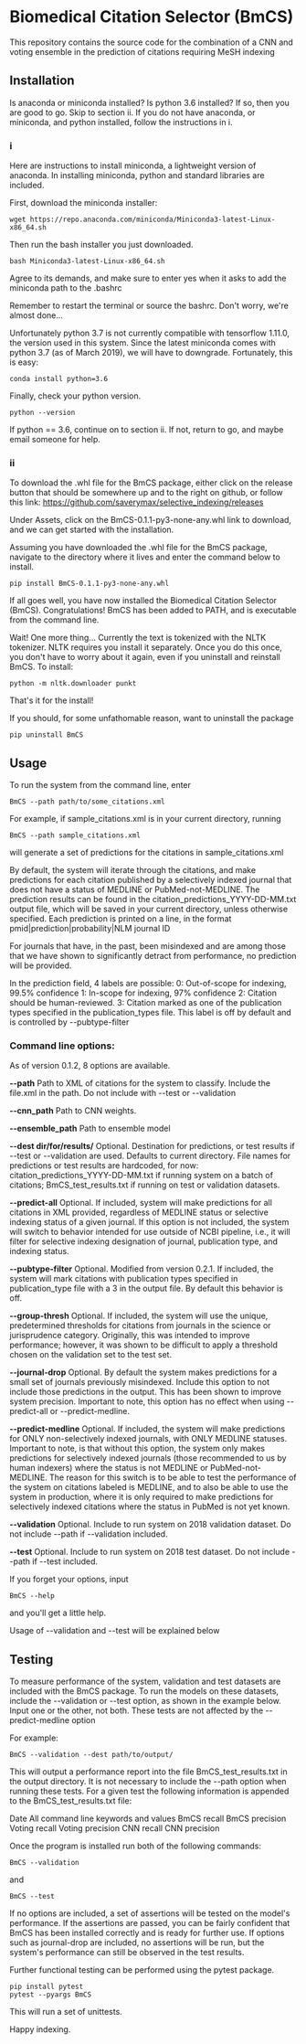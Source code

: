 # Biomedical Citation Selector (BmCS)

This repository contains the source code for the combination of 
a CNN and voting ensemble in the prediction of citations requiring
MeSH indexing

## Installation

Is anaconda or miniconda installed? Is python 3.6 installed? If so, then you are good to go. Skip to section ii.
If you do not have anaconda, or miniconda, and python installed, follow the instructions in i.

### i
Here are instructions to install miniconda, a lightweight version of anaconda. In installing miniconda, python and 
standard libraries are included.

First, download the miniconda installer:
```
wget https://repo.anaconda.com/miniconda/Miniconda3-latest-Linux-x86_64.sh
```

Then run the bash installer you just downloaded. 
```
bash Miniconda3-latest-Linux-x86_64.sh
```
Agree to its demands, and make sure to enter yes when it asks to add the miniconda path to the .bashrc

Remember to restart the terminal or source the bashrc. Don't worry, we're almost done... 

Unfortunately python 3.7 is not currently compatible with tensorflow 1.11.0, the version used in this system.
Since the latest miniconda comes with python 3.7 (as of March 2019), we will have to downgrade.
Fortunately, this is easy:
```
conda install python=3.6
```

Finally, check your python version. 
```
python --version
```

If python == 3.6, continue on to section ii. If not, return to go, and maybe email someone for help.

### ii

To download the .whl file for the BmCS package, either click on the release button that should be somewhere up and to the right on github,
or follow this link: https://github.com/saverymax/selective_indexing/releases

Under Assets, click on the BmCS-0.1.1-py3-none-any.whl link to download, and we can get started with the installation. 

Assuming you have downloaded the .whl file for the BmCS package, navigate to the directory where it lives and enter the command below to install.
```
pip install BmCS-0.1.1-py3-none-any.whl
```
If all goes well, you have now installed the Biomedical Citation Selector (BmCS). Congratulations!
BmCS has been added to PATH, and is executable from the command line. 

Wait! One more thing...
Currently the text is tokenized with the NLTK tokenizer. 
NLTK requires you install it separately. Once you do this once,
you don't have to worry about it again, even if you uninstall and 
reinstall BmCS. To install:
``` 
python -m nltk.downloader punkt
```

That's it for the install! 

If you should, for some unfathomable reason, want to uninstall the package
```
pip uninstall BmCS
```

## Usage

To run the system from the command line, enter
```
BmCS --path path/to/some_citations.xml
```
For example, if sample_citations.xml is in your current directory, running
```
BmCS --path sample_citations.xml
```
will generate a set of predictions for the citations in sample_citations.xml

By default, the system will iterate through the citations, and make predictions 
for each citation published by a selectively indexed journal that 
does not have a status of MEDLINE or PubMed-not-MEDLINE. 
The prediction results can be found in the citation_predictions_YYYY-DD-MM.txt output file, which will 
be saved in your current directory, unless otherwise specified. 
Each prediction is printed on a line, in the format 
pmid|prediction|probability|NLM journal ID 

For journals that have, in the past, been misindexed and are among those that
we have shown to significantly detract from performance, no prediction will be provided. 

In the prediction field, 4 labels are possible:
0: Out-of-scope for indexing, 99.5% confidence
1: In-scope for indexing, 97% confidence
2: Citation should be human-reviewed. 
3: Citation marked as one of the publication types specified in the publication_types file. This label is off by default and is controlled by --pubtype-filter


### Command line options:
As of version 0.1.2, 8 options are available. 

**--path** 
    Path to XML of citations for the system to classify. Include the file.xml in the path. 
    Do not include with --test or --validation

**--cnn_path** 
    Path to CNN weights.  

**--ensemble_path** 
    Path to ensemble model

**--dest dir/for/results/** 
    Optional. Destination for predictions, or test results if --test or --validation are used. Defaults to 
    current directory. File names for predictions or test results are hardcoded, for now: 
    citation_predictions_YYYY-DD-MM.txt if running system on a batch of citations; BmCS_test_results.txt 
    if running on test or validation datasets.   

**--predict-all**
    Optional. If included, system will make predictions 
    for all citations in XML provided, regardless of MEDLINE status or selective indexing status of a given journal. 
    If this option is not included, the system will switch to behavior intended for use outside of NCBI pipeline, i.e., it will filter for selective indexing designation of journal, publication type, and indexing status.

**--pubtype-filter**
    Optional. Modified from version 0.2.1. If included, the system will mark citations with publication types specified in publication_type file with a 3 in the output file. 
    By default this behavior is off.
 
**--group-thresh**
    Optional. If included, the system will use the unique, 
    predetermined thresholds for citations from journals in the science or jurisprudence category. Originally, this was intended to improve performance; however, it was shown to be difficult to apply a threshold chosen on the validation set to the test set.

**--journal-drop**
    Optional. By default the system makes predictions for a small set of journals previously misindexed. Include this option to not include those predictions in the output. This has been shown to improve system precision.
    Important to note, this option has no effect when using --predict-all or --predict-medline. 

**--predict-medline**
    Optional. If included, the system will make predictions for 
    ONLY non-selectively indexed journals, with ONLY MEDLINE statuses. 
    Important to note, is that without this option, 
    the system only makes predictions for selectively 
    indexed journals (those recommended to us by human indexers) 
    where the status is not MEDLINE or PubMed-not-MEDLINE. The reason 
    for this switch is to be able to test the performance of the system 
    on citations labeled is MEDLINE, and to also be able to use the system 
    in production, where it is only required to make predictions for selectively 
    indexed citations where the status in PubMed is not yet known.

**--validation** 
    Optional. Include to run system on 2018 validation dataset. Do not include --path if
    --validation included.  

**--test**
    Optional. Include to run system on 2018 test dataset. Do not include --path if
    --test included. 

If you forget your options, input
```
BmCS --help
```
and you'll get a little help.

Usage of --validation and --test will be explained below


## Testing
To measure performance of the system, validation and test datasets are included with the BmCS
package. To run the models on these datasets, include the --validation or --test option,
as shown in the example below. Input one or the other, not both. These tests are not affected
by the --predict-medline option

For example:
```
BmCS --validation --dest path/to/output/
```
This will output a performance report into the file BmCS_test_results.txt in the output directory. 
It is not necessary to include the --path option when running these tests. 
For a given test the following information is appended to the BmCS_test_results.txt file:

Date
All command line keywords and values
BmCS recall
BmCS precision
Voting recall
Voting precision
CNN recall
CNN precision

Once the program is installed run both of the following commands: 
```
BmCS --validation
```
and
```
BmCS --test
```
If no options are included, a set of assertions 
will be tested on the model's performance. If the assertions are passed,
you can be fairly confident that BmCS has been installed correctly and is ready for 
further use. If options such as journal-drop are included, no assertions will be run,
but the system's performance can still be observed in the test results.

Further functional testing can be performed using the pytest package.
```
pip install pytest
pytest --pyargs BmCS
```
This will run a set of unittests.

Happy indexing.

